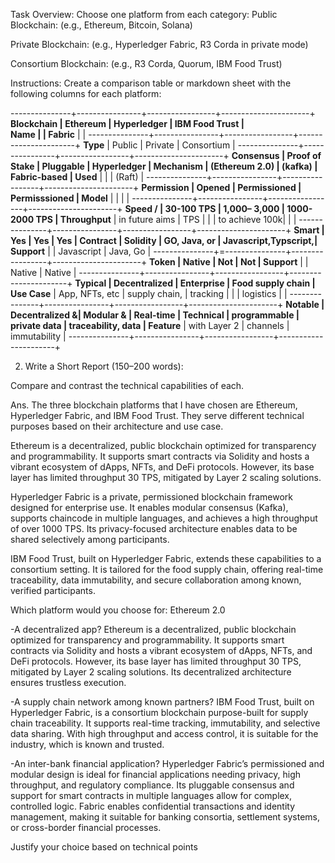  Task Overview:
Choose one platform from each category:
Public Blockchain: (e.g., Ethereum, Bitcoin, Solana)


Private Blockchain: (e.g., Hyperledger Fabric, R3 Corda in private mode)


Consortium Blockchain: (e.g., R3 Corda, Quorum, IBM Food Trust)



 Instructions:
Create a comparison table or markdown sheet with the following columns for each platform:

---------------+----------------+-----------------+----------------------+
**Blockchain   |  **Ethereum**  |  **Hyperledger  |  **IBM Food Trust**  |  
Name**         |                |    Fabric**     |                      |
---------------+----------------+-----------------+----------------------+
**Type**       |   Public       |    Private      |    Consortium        |
---------------+----------------+-----------------+----------------------+
**Consensus    | Proof of Stake |    Pluggable    |     Hyperledger      |
Mechanism      | (Ethereum 2.0) |    (kafka)      |    Fabric-based      |
Used**         |                |                 |        (Raft)        |
---------------+----------------+-----------------+----------------------+
**Permission   |  Opened        |  Permissioned   |    Permisssioned     |
Model**        |                |                 |                      |
---------------+----------------+-----------------+----------------------+
**Speed /      |  30-100 TPS    |  1,000– 3,000   |    1000-2000 TPS     |
Throughput**   | in future aims |     TPS         |                      |
               | to achieve 100k|                 |                      |
---------------+----------------+-----------------+----------------------+
**Smart        |      Yes       |    Yes          |    Yes               |
Contract       |    Solidity    |   GO, Java, or  | Javascript,Typscript,|
Support**      |                |   Javascript    | Java, Go             |
---------------+=---------------+-----------------+----------------------+
**Token        |   Native       |      Not        |       Not            |
Support**      |                |     Native      |      Native          |
---------------+----------------+-----------------+----------------------+
**Typical      |  Decentralized |   Enterprise    |  Food supply chain   |
Use Case**     | App, NFTs, etc |  supply chain,  |     tracking         |
               |                |   logistics     |                      |
---------------+----------------+-----------------+----------------------+
**Notable      | Decentralized &|   Modular &     |    Real-time         |
Technical      |  programmable  |  private data   |  traceability, data  |
Feature**      |  with Layer 2  |   channels      |  immutability        |
---------------+----------------+-----------------+----------------------+



2. Write a Short Report (150–200 words):


Compare and contrast the technical capabilities of each.

Ans. The three blockchain platforms that I have chosen are Ethereum, Hyperledger Fabric, and IBM Food Trust.
 They serve different technical purposes based on their architecture and use case. 
 
 Ethereum is a decentralized, public blockchain optimized for transparency and programmability. It supports smart 
 contracts via Solidity and hosts a vibrant ecosystem of dApps, NFTs, and DeFi protocols. However, its base layer has limited throughput
 30 TPS, mitigated by Layer 2 scaling solutions.

 Hyperledger Fabric is a private, permissioned blockchain framework designed for enterprise use. 
 It enables modular consensus (Kafka), supports chaincode in multiple languages, and achieves a high throughput of over 1000 TPS. 
 Its privacy-focused architecture enables data to be shared selectively among participants.

 IBM Food Trust, built on Hyperledger Fabric, extends these capabilities to a consortium setting. 
 It is tailored for the food supply chain, offering real-time traceability, data immutability, and secure collaboration among known,
 verified participants.

Which platform would you choose for:
Ethereum 2.0

-A decentralized app?
Ethereum is a decentralized, public blockchain optimized for transparency and programmability. It supports smart 
 contracts via Solidity and hosts a vibrant ecosystem of dApps, NFTs, and DeFi protocols. However, its base layer has limited throughput
 30 TPS, mitigated by Layer 2 scaling solutions. Its decentralized architecture ensures trustless execution.

-A supply chain network among known partners?
IBM Food Trust, built on Hyperledger Fabric, is a consortium blockchain purpose-built for supply chain traceability. It supports real-time tracking, immutability, 
and selective data sharing. With high throughput and access control, it is suitable for the industry, which is known and trusted.

-An inter-bank financial application?
Hyperledger Fabric’s permissioned and modular design is ideal for financial applications needing privacy, high throughput, and regulatory compliance. 
Its pluggable consensus and support for smart contracts in multiple languages allow for complex, controlled logic. Fabric enables confidential transactions 
and identity management, making it suitable for banking consortia, settlement systems, or cross-border financial processes.

Justify your choice based on technical points
